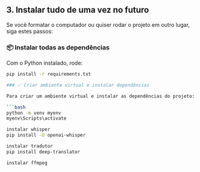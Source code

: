 ## 3. Instalar tudo de uma vez no futuro

Se você formatar o computador ou quiser rodar o projeto em outro lugar, siga estes passos:

### 📦 Instalar todas as dependências

Com o Python instalado, rode:

```bash
pip install -r requirements.txt

### ✅ Criar ambiente virtual e instalar dependências

Para criar um ambiente virtual e instalar as dependências do projeto:

```bash
python -m venv myenv
myenv\Scripts\activate

instalar whisper 
pip install -U openai-whisper

instalar tradutor
pip install deep-translator

instalar ffmpeg

